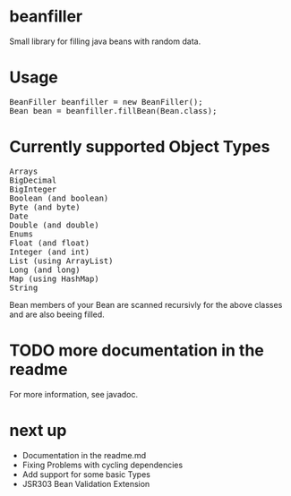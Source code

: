 beanfiller
==========

Small library for filling java beans with random data.

Usage
=====

<pre>
BeanFiller beanfiller = new BeanFiller();
Bean bean = beanfiller.fillBean(Bean.class);
</pre>

Currently supported Object Types
================================
<pre>
Arrays
BigDecimal
BigInteger
Boolean (and boolean)
Byte (and byte)
Date
Double (and double)
Enums
Float (and float)
Integer (and int)
List (using ArrayList)
Long (and long)
Map (using HashMap)
String
</pre>

Bean members of your Bean are scanned recursivly for the above classes and are also beeing filled.

TODO more documentation in the readme
=====================================

For more information, see javadoc.


next up
=======
* Documentation in the readme.md
* Fixing Problems with cycling dependencies
* Add support for some basic Types
* JSR303 Bean Validation Extension


